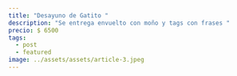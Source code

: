 ```yaml
---
title: "Desayuno de Gatito "
description: "Se entrega envuelto con moño y tags con frases "
precio: $ 6500
tags:
  - post
  - featured
image: ../assets/assets/article-3.jpeg
---
```

